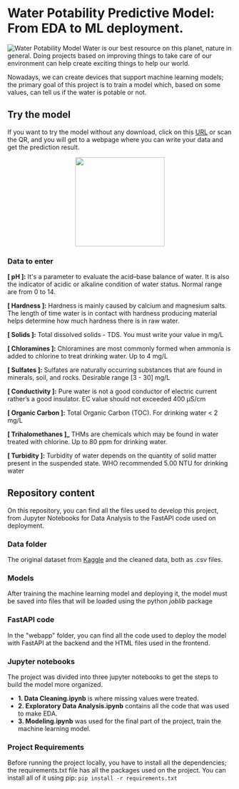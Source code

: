 # Water Potability Predictive Model: From EDA to ML deployment.
![Water Potability Model](https://user-images.githubusercontent.com/64110737/159376128-8c24170c-7013-425e-b0ce-5934f6be77c3.png)
Water is our best resource on this planet, nature in general. Doing projects based on improving things to take care of our environment can help create exciting things to help our world.

Nowadays, we can create devices that support machine learning models; the primary goal of this project is to train a model which, based on some values, can tell us if the water is potable or not.

## Try the model
If you want to try the model without any download, click on this [URL](https://google.com) or scan the QR, and you will get to a webpage where you can write your data and get the prediction result.

<p align="center">
  <img width="200" height="200" src="https://user-images.githubusercontent.com/64110737/159400129-8c7094b7-19cc-4139-8679-ac7633243481.png">
</p>

### Data to enter

**[ pH ]:** It's a parameter to evaluate the acid–base balance of water. It is also the indicator of acidic or alkaline condition of water status. Normal range are from 0 to 14.

**[ Hardness ]:** Hardness is mainly caused by calcium and magnesium salts. The length of time water is in contact with hardness producing material helps determine how much hardness there is in raw water.

**[ Solids ]:** Total dissolved solids - TDS. You must write your value in mg/L

**[ Chloramines ]:** Chloramines are most commonly formed when ammonia is added to chlorine to treat drinking water. Up to 4 mg/L

**[ Sulfates ]:** Sulfates are naturally occurring substances that are found in minerals, soil, and rocks. Desirable range [3 - 30] mg/L

**[ Conductivity ]:** Pure water is not a good conductor of electric current rather’s a good insulator. EC value should not exceeded 400 μS/cm

**[ Organic Carbon ]:** Total Organic Carbon (TOC). For drinking water < 2 mg/L

**[ Trihalomethanes ]_** THMs are chemicals which may be found in water treated with chlorine. Up to 80 ppm for drinking water.

**[ Turbidity ]:** Turbidity of water depends on the quantity of solid matter present in the suspended state. WHO recommended 5.00 NTU for drinking water

## Repository content

On this repository, you can find all the files used to develop this project, from Jupyter Notebooks for Data Analysis to the FastAPI code used on deployment.

### Data folder

The original dataset from [Kaggle](https://www.kaggle.com/adityakadiwal/water-potability) and the cleaned data, both as .csv files.

### Models 

After training the machine learning model and deploying it, the model must be saved into files that will be loaded using the python _joblib_ package

### FastAPI code
In the "webapp" folder, you can find all the code used to deploy the model with FastAPI at the backend and the HTML files used in the frontend.

### Jupyter notebooks
The project was divided into three jupyter notebooks to get the steps to build the model more organized.
- **1. Data Cleaning.ipynb** is where missing values were treated.
- **2. Exploratory Data Analysis.ipynb** contains all the code that was used to make EDA.
- **3. Modeling.ipynb** was used for the final part of the project, train the machine learning model.

### Project Requirements
Before running the project locally, you have to install all the dependencies; the requirements.txt file has all the packages used on the project. You can install all of it using pip: `pip install -r requirements.txt`
